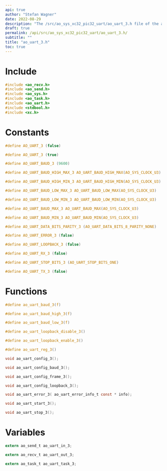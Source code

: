 ```yaml
---
api: true
author: "Stefan Wagner"
date: 2022-08-29
description: "The /src/ao_sys_xc32_pic32_uart/ao_uart_3.h file of the ao real-time operating system."
draft: true
permalink: /api/src/ao_sys_xc32_pic32_uart/ao_uart_3.h/
subtitle: ""
title: "ao_uart_3.h"
toc: true
---
```


# Include

```c
#include <ao_recv.h>
#include <ao_send.h>
#include <ao_sys.h>
#include <ao_task.h>
#include <ao_uart.h>
#include <stdbool.h>
#include <xc.h>
```

# Constants

```c
#define AO_UART_3 (false)
```

```c
#define AO_UART_3 (true)
```

```c
#define AO_UART_BAUD_3 (9600)
```

```c
#define AO_UART_BAUD_HIGH_MAX_3 AO_UART_BAUD_HIGH_MAX(AO_SYS_CLOCK_U3)
```

```c
#define AO_UART_BAUD_HIGH_MIN_3 AO_UART_BAUD_HIGH_MIN(AO_SYS_CLOCK_U3)
```

```c
#define AO_UART_BAUD_LOW_MAX_3 AO_UART_BAUD_LOW_MAX(AO_SYS_CLOCK_U3)
```

```c
#define AO_UART_BAUD_LOW_MIN_3 AO_UART_BAUD_LOW_MIN(AO_SYS_CLOCK_U3)
```

```c
#define AO_UART_BAUD_MAX_3 AO_UART_BAUD_MAX(AO_SYS_CLOCK_U3)
```

```c
#define AO_UART_BAUD_MIN_3 AO_UART_BAUD_MIN(AO_SYS_CLOCK_U3)
```

```c
#define AO_UART_DATA_BITS_PARITY_3 (AO_UART_DATA_BITS_8_PARITY_NONE)
```

```c
#define AO_UART_ERROR_3 (false)
```

```c
#define AO_UART_LOOPBACK_3 (false)
```

```c
#define AO_UART_RX_3 (false)
```

```c
#define AO_UART_STOP_BITS_3 (AO_UART_STOP_BITS_ONE)
```

```c
#define AO_UART_TX_3 (false)
```

# Functions

```c
#define ao_uart_baud_3(f)
```

```c
#define ao_uart_baud_high_3(f)
```

```c
#define ao_uart_baud_low_3(f)
```

```c
#define ao_uart_loopback_disable_3()
```

```c
#define ao_uart_loopback_enable_3()
```

```c
#define ao_uart_reg_3()
```

```c
void ao_uart_config_3();
```

```c
void ao_uart_config_baud_3();
```

```c
void ao_uart_config_frame_3();
```

```c
void ao_uart_config_loopback_3();
```

```c
void ao_uart_error_3( ao_uart_error_info_t const * info);
```

```c
void ao_uart_start_3();
```

```c
void ao_uart_stop_3();
```

# Variables

```c
extern ao_send_t ao_uart_in_3;
```

```c
extern ao_recv_t ao_uart_out_3;
```

```c
extern ao_task_t ao_uart_task_3;
```

